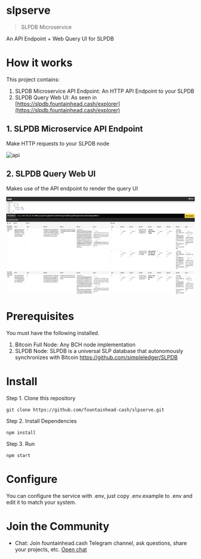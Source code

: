 # slpserve

> SLPDB Microservice

An API Endpoint + Web Query UI for SLPDB


# How it works

This project contains:

1. SLPDB Microservice API Endpoint: An HTTP API Endpoint to your SLPDB
2. SLPDB Query Web UI: As seen in [https://slpdb.fountainhead.cash/explorer](https://slpdb.fountainhead.cash/explorer)

## 1. SLPDB Microservice API Endpoint

Make HTTP requests to your SLPDB node

![api](public/api.png)

## 2. SLPDB Query Web UI

Makes use of the API endpoint to render the query UI

![query](public/slpserve.png)


# Prerequisites

You must have the following installed.

1. Bitcoin Full Node: Any BCH node implementation
2. SLPDB Node: SLPDB is a universal SLP database that autonomously synchronizes with Bitcoin https://github.com/simpleledger/SLPDB


# Install

Step 1. Clone this repository

```
git clone https://github.com/fountainhead-cash/slpserve.git
```

Step 2. Install Dependencies

```
npm install
```

Step 3. Run

```
npm start
```

# Configure

You can configure the service with .env, just copy .env.example to .env and edit it to match your system.

# Join the Community

- Chat: Join fountainhead.cash Telegram channel, ask questions, share your projects, etc. [Open chat](http://t.me/fountainheadcash)
